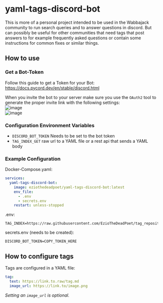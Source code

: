 # yaml-tags-discord-bot

This is more of a personal project intended to be used in the Wabbajack community to run search queries and to answer questions in discord. But can possibly be useful for other communities that need tags that post answers to for example frequently asked questions or contain some instructions for common fixes or similar things.

## How to use

### Get a Bot-Token

Follow this guide to get a Token for your Bot:
https://docs.pycord.dev/en/stable/discord.html

When you invite the bot to your server make sure you use the `OAuth2` tool to generate the proper invite link with the following settings:  
![image](https://github.com/EzioTheDeadPoet/mdBookSearchBot/assets/52624146/ac5701fb-e7dc-44f6-8c57-d44897ade50b)  
![image](https://github.com/EzioTheDeadPoet/mdBookSearchBot/assets/52624146/d736d11e-55fc-4394-bfaa-65c7310e144b)

### Configuration Environment Variables

- `DISCORD_BOT_TOKEN` Needs to be set to the bot token
- `TAG_INDEX_GET` raw url to a YAML file or a rest api that sends a YAML body

### Example Configuration

Docker-Compose.yaml:
```yaml
services:
  yaml-tags-discord-bot:
    image: eziothedeadpoet/yaml-tags-discord-bot:latest
    env_file:
      - .env
      - secrets.env
    restart: unless-stopped
```

.env:
```dotenv
TAG_INDEX=https://raw.githubusercontent.com/EzioTheDeadPoet/tag_repository/master/tags.yaml
```

secrets.env (needs to be created):
```dotenv
DISCORD_BOT_TOKEN=COPY_TOKEN_HERE
```

## How to configure tags

Tags are configured in a YAML file:  
```yaml
tag: 
  text: https://link.to.raw/tag.md
  image_url: https://link.to/image.png
```
*Setting an `image_url` is optional.*
